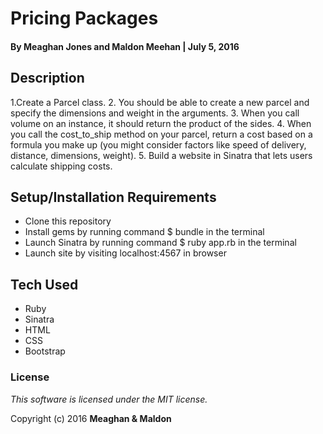 # Pricing Packages

#### By Meaghan Jones and Maldon Meehan | July 5, 2016

## Description

1.Create a Parcel class.
2. You should be able to create a new parcel and specify the dimensions and weight in the arguments.
3. When you call volume on an instance, it should return the product of the sides.
4. When you call the cost_to_ship method on your parcel, return a cost based on a formula you make up (you might consider factors like speed of delivery, distance, dimensions, weight).
5. Build a website in Sinatra that lets users calculate shipping costs.

## Setup/Installation Requirements

* Clone this repository
* Install gems by running command $ bundle in the terminal
* Launch Sinatra by running command $ ruby app.rb in the terminal
* Launch site by visiting localhost:4567 in browser

## Tech Used

* Ruby
* Sinatra
* HTML
* CSS
* Bootstrap

### License

*This software is licensed under the MIT license.*

Copyright (c) 2016 **Meaghan & Maldon**
